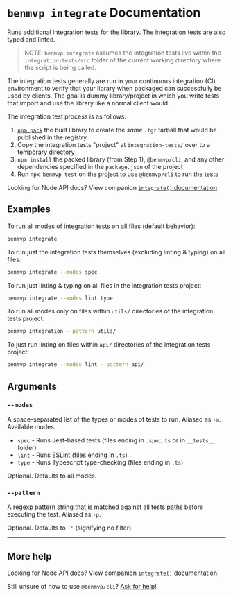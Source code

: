 # `benmvp integrate` Documentation

Runs additional integration tests for the library. The integration tests are also typed and linted.

> NOTE: `benmvp integrate` assumes the integration tests live within the `integration-tests/src` folder of the current working directory where the script is being called.

The integration tests generally are run in your continuous integration (CI) environment to verify that your library when packaged can successfully be used by clients. The goal is dummy library/project in which you write tests that import and use the library like a normal client would.

The integration test process is as follows:

1. [`npm pack`](https://docs.npmjs.com/cli/pack.html) the built library to create the _same_ `.tgz` tarball that would be published in the registry
1. Copy the integration tests "project" at `integration-tests/` over to a temporary directory
1. `npm install` the packed library (from Step 1), `@benmvp/cli`, and any other dependencies specified in the `package.json` of the project
1. Run `npx benmvp test` on the project to use `@benmvp/cli` to run the tests

Looking for Node API docs? View companion [`integrate()` documentation](../api/integrate.md).

## Examples

To run all modes of integration tests on all files (default behavior):

```sh
benmvp integrate
```

To run just the integration tests themselves (excluding linting & typing) on all files:

```sh
benmvp integrate --modes spec
```

To run just linting & typing on all files in the integration tests project:

```sh
benmvp integrate --modes lint type
```

To run all modes only on files within `utils/` directories of the integration tests project:

```sh
benmvp integration --pattern utils/
```

To just run linting on files within `api/` directories of the integration tests project:

```sh
benmvp integrate --modes lint --pattern api/
```

## Arguments

### `--modes`

A space-separated list of the types or modes of tests to run. Aliased as `-m`. Available modes:

- `spec` - Runs Jest-based tests (files ending in `.spec.ts` or in `__tests__` folder)
- `lint` - Runs ESLint (files ending in `.ts`)
- `type` - Runs Typescript type-checking (files ending in `.ts`)

Optional. Defaults to all modes.

### `--pattern`

A regexp pattern string that is matched against all tests paths before executing the test. Aliased as `-p`.

Optional. Defaults to `''` (signifying no filter)

---

## More help

Looking for Node API docs? View companion [`integrate()` documentation](../api/integrate.md).

Still unsure of how to use `@benmvp/cli`? [Ask for help](https://github.com/benmvp/benmvp-cli/issues)!

